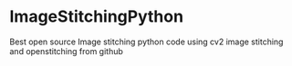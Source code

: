 # ImageStitchingPython
Best open source Image stitching python code using cv2 image stitching and openstitching from github
